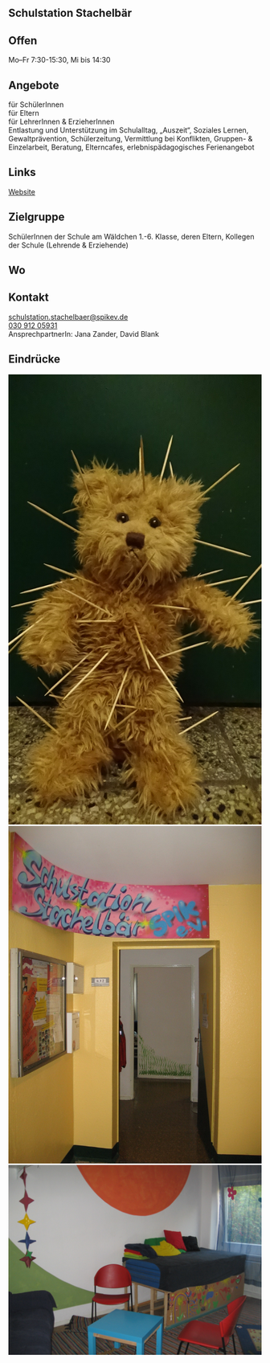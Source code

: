 ## Schulstation Stachelbär

## Offen
Mo–Fr 7:30-15:30, Mi bis 14:30

## Angebote
für SchülerInnen<br>
für Eltern<br>
für LehrerInnen & ErzieherInnen<br>
Entlastung und Unterstützung im Schulalltag, „Auszeit“, Soziales Lernen, Gewaltprävention, Schülerzeitung, Vermittlung bei Konflikten, Gruppen- & Einzelarbeit, Beratung, Elterncafes, erlebnispädagogisches Ferienangebot


## Links
<a target="_blank" href="http://www.spikev.de/schulbezogene-angebote-fuer-schueler-eltern-lehrer-und-erzieher/neue-seite/">Website</a>

## Zielgruppe
SchülerInnen der Schule am Wäldchen 1.-6. Klasse, deren Eltern, Kollegen der Schule (Lehrende & Erziehende)

## Wo
<div id="gmap"></div>
<script>window.onload = showMap('Wustrower Str. 28, 13051 Berlin', 0, 'gmap_mini')</script>

## Kontakt
[schulstation.stachelbaer@spikev.de](mailto:schulstation.stachelbaer@spikev.de)<br>
<a href="tel:+493091205931">030 912 05931</a><br>
AnsprechpartnerIn: Jana Zander, David Blank

## Eindrücke
<div class="mediacontainer">
  <img src="images/Schulstation_Stachelbaer/1.jpg" />
  <img src="images/Schulstation_Stachelbaer/2.jpg" />
  <img src="images/Schulstation_Stachelbaer/3.jpg" />
</div>
